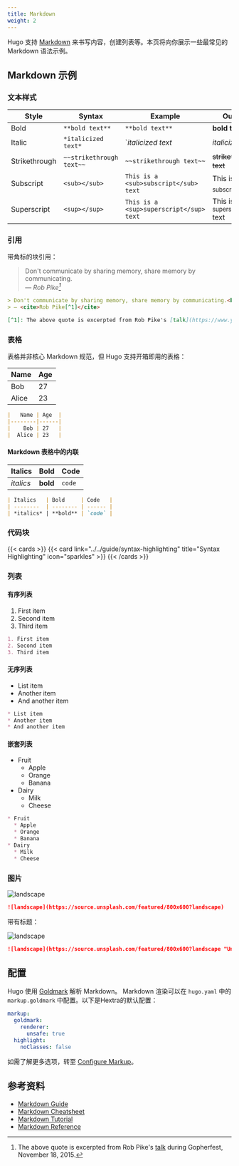 ```yaml
---
title: Markdown
weight: 2
---
```


Hugo 支持 [Markdown](https://en.wikipedia.org/wiki/Markdown) 来书写内容，创建列表等。本页将向你展示一些最常见的 Markdown 语法示例。

<!--more-->

## Markdown 示例

### 文本样式

| Style   | Syntax     | Example   | Output   |
| --------  | -------- | ------ | ------ |
| Bold | `**bold text**` | `**bold text**` | **bold text** |
| Italic | `*italicized text*` | `*italicized text* | *italicized text* |
| Strikethrough | `~~strikethrough text~~` | `~~strikethrough text~~` | ~~strikethrough text~~ |
| Subscript | `<sub></sub>` | `This is a <sub>subscript</sub> text` | This is a <sub>subscript</sub> text |
| Superscript | `<sup></sup>` | `This is a <sup>superscript</sup> text` | This is a <sup>superscript</sup> text |

### 引用

带角标的块引用：

> Don't communicate by sharing memory, share memory by communicating.<br>
> — <cite>Rob Pike[^1]</cite>

[^1]: The above quote is excerpted from Rob Pike's [talk](https://www.youtube.com/watch?v=PAAkCSZUG1c) during Gopherfest, November 18, 2015.

```markdown {filename=Markdown}
> Don't communicate by sharing memory, share memory by communicating.<br>
> — <cite>Rob Pike[^1]</cite>

[^1]: The above quote is excerpted from Rob Pike's [talk](https://www.youtube.com/watch?v=PAAkCSZUG1c) during Gopherfest, November 18, 2015.
```

### 表格

表格并非核心 Markdown 规范，但 Hugo 支持开箱即用的表格：

|   Name | Age  |
|--------|------|
|    Bob | 27   |
|  Alice | 23   |

```markdown {filename=Markdown}
|   Name | Age  |
|--------|------|
|    Bob | 27   |
|  Alice | 23   |
```

#### Markdown 表格中的内联

| Italics   | Bold     | Code   |
| --------  | -------- | ------ |
| *italics* | **bold** | `code` |

```markdown {filename=Markdown}
| Italics   | Bold     | Code   |
| --------  | -------- | ------ |
| *italics* | **bold** | `code` |
```

### 代码块

{{< cards >}}
  {{< card link="../../guide/syntax-highlighting" title="Syntax Highlighting" icon="sparkles" >}}
{{< /cards >}}

### 列表

#### 有序列表

1. First item
2. Second item
3. Third item

```markdown {filename=Markdown}
1. First item
2. Second item
3. Third item
```

#### 无序列表

* List item
* Another item
* And another item

```markdown {filename=Markdown}
* List item
* Another item
* And another item
```

#### 嵌套列表

* Fruit
  * Apple
  * Orange
  * Banana
* Dairy
  * Milk
  * Cheese

```markdown {filename=Markdown}
* Fruit
  * Apple
  * Orange
  * Banana
* Dairy
  * Milk
  * Cheese
```

### 图片

![landscape](https://source.unsplash.com/featured/800x600?landscape)

```markdown {filename=Markdown}
![landscape](https://source.unsplash.com/featured/800x600?landscape)
```

带有标题：

![landscape](https://source.unsplash.com/featured/800x600?landscape "Unsplash Landscape")

```markdown {filename=Markdown}
![landscape](https://source.unsplash.com/featured/800x600?landscape "Unsplash Landscape")
```

## 配置

Hugo 使用 [Goldmark](https://github.com/yuin/goldmark) 解析 Markdown。
Markdown 渲染可以在 `hugo.yaml` 中的 `markup.goldmark` 中配置。以下是Hextra的默认配置：

```yaml {filename="hugo.yaml"}
markup:
  goldmark:
    renderer:
      unsafe: true
  highlight:
    noClasses: false
```

如需了解更多选项，转至 [Configure Markup](https://gohugo.io/getting-started/configuration-markup/)。

## 参考资料

* [Markdown Guide](https://www.markdownguide.org/)
* [Markdown Cheatsheet](https://github.com/adam-p/markdown-here/wiki/Markdown-Cheatsheet)
* [Markdown Tutorial](https://www.markdowntutorial.com/)
* [Markdown Reference](https://commonmark.org/help/)
